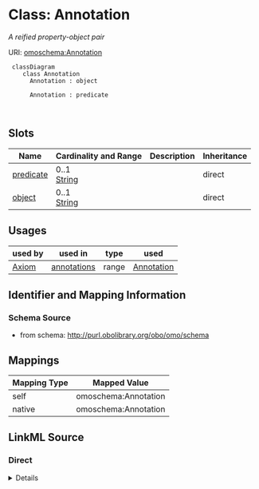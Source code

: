 # Class: Annotation


_A reified property-object pair_





URI: [omoschema:Annotation](http://purl.obolibrary.org/obo/omo/schema/Annotation)




```{mermaid}
 classDiagram
    class Annotation
      Annotation : object
        
      Annotation : predicate
        
      
```




<!-- no inheritance hierarchy -->


## Slots

| Name | Cardinality and Range | Description | Inheritance |
| ---  | --- | --- | --- |
| [predicate](predicate.md) | 0..1 <br/> [String](String.md) |  | direct |
| [object](object.md) | 0..1 <br/> [String](String.md) |  | direct |





## Usages

| used by | used in | type | used |
| ---  | --- | --- | --- |
| [Axiom](Axiom.md) | [annotations](annotations.md) | range | [Annotation](Annotation.md) |






## Identifier and Mapping Information







### Schema Source


* from schema: http://purl.obolibrary.org/obo/omo/schema





## Mappings

| Mapping Type | Mapped Value |
| ---  | ---  |
| self | omoschema:Annotation |
| native | omoschema:Annotation |





## LinkML Source

<!-- TODO: investigate https://stackoverflow.com/questions/37606292/how-to-create-tabbed-code-blocks-in-mkdocs-or-sphinx -->

### Direct

<details>
```yaml
name: Annotation
description: A reified property-object pair
from_schema: http://purl.obolibrary.org/obo/omo/schema
attributes:
  predicate:
    name: predicate
    from_schema: http://purl.obolibrary.org/obo/omo/schema
    relational_role: PREDICATE
  object:
    name: object
    from_schema: http://purl.obolibrary.org/obo/omo/schema
    relational_role: OBJECT
represents_relationship: true

```
</details>

### Induced

<details>
```yaml
name: Annotation
description: A reified property-object pair
from_schema: http://purl.obolibrary.org/obo/omo/schema
attributes:
  predicate:
    name: predicate
    from_schema: http://purl.obolibrary.org/obo/omo/schema
    alias: predicate
    owner: Annotation
    domain_of:
    - Annotation
    relational_role: PREDICATE
    range: string
  object:
    name: object
    from_schema: http://purl.obolibrary.org/obo/omo/schema
    alias: object
    owner: Annotation
    domain_of:
    - Annotation
    relational_role: OBJECT
    range: string
represents_relationship: true

```
</details>